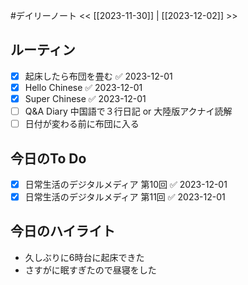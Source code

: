 #デイリーノート
<< [[2023-11-30]] | [[2023-12-02]] >>
## ルーティン
- [x] 起床したら布団を畳む ✅ 2023-12-01
- [x] Hello Chinese ✅ 2023-12-01
- [x] Super Chinese ✅ 2023-12-01
- [ ] Q&A Diary 中国語で３行日記 or 大陸版アクナイ読解
- [ ] 日付が変わる前に布団に入る
## 今日のTo Do
- [x] 日常生活のデジタルメディア 第10回 ✅ 2023-12-01
- [x] 日常生活のデジタルメディア 第11回 ✅ 2023-12-01
## 今日のハイライト
- 久しぶりに6時台に起床できた
- さすがに眠すぎたので昼寝をした
